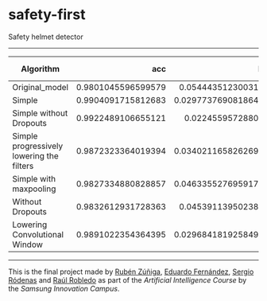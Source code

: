 # safety-first
Safety helmet detector

---

| Algorithm      |     acc  |     loss | value acc | value loss | precision | val precision |       lr | n epoch | train time | url |
|----------------|---------:|---------:|----------:|-----------:|----------:|--------------:|---------:|--------:|-----------:|-----|
| Original_model | 0.9801045596599579 | 0.05444351230031882 |  0.9804829508066177 |   0.05829200801041597 |  0.975613358616829 | 0.9780876249074936 | 0.0006625000314670615 |      20 |   243.72427463531494 |     |
| Simple | 0.9904091715812683 | 0.029773769081864875 |  0.9828977227210999 |   0.06810503541299577 |  0.9882381230592727 | 0.9771572142839432 | 0.0005500000261235982 |      20 |   220.74680304527283 |     |
| Simple without Dropouts | 0.9922489106655121 | 0.0224559572880031 |  0.9837784051895142 |   0.06684100641737174 |  0.990616163611412 |      0.981344410777092 | 0.0003989375189121347 |      20 |   210.04218673706055 |     |
| Simple progressively lowering the filters | 0.9872323364019394 | 0.034021165826269496 |  0.9792045503854752 |   0.06980470612128392 |  0.9838586539030075 |      0.9813881665468216 | 0.0005593750265688868 |      20 |   214.53733897209167 |     |
| Simple with maxpooling | 0.9827334880828857 | 0.046335527695917034 | 0.9805965960025788 | 0.05189028218825116 | 0.9786558508872986 | 0.9789495885372161 | 0.00036093751714361133 | 20 | 246.55353474617004 |  |
| Without Dropouts | 0.9832612931728363 | 0.04539113950238018 |  0.976306813955307 |   0.06376616358000817 |  0.9788066536188126 |      0.9789049714803696 | 0.00043281252055749064 |      20 |   223.78642678260803 |     |
| Lowering Convolutional Window | 0.9891022354364395 | 0.029684181925849602 |  0.979517039656639 |   0.06291594725548127 |  0.9859909981489181 |      0.9758163005113601 | 0.0003421875162530341 |      20 |   279.79741764068604 |     |
 
---
This is the final project made by [Rubén Zúñiga](https://github.com/yezarou), [Eduardo Fernández](https://github.com/EduFdezSoy), [Sergio Ródenas](https://github.com/sergiorodenas) and [Raúl Robledo](https://github.com/Nara14) as part of the *Artificial Intelligence Course* by the *Samsung Innovation Campus*.  
